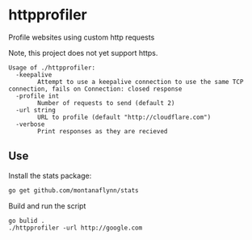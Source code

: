 # httpprofiler
Profile websites using custom http requests

Note, this project does not yet support https.
```
Usage of ./httpprofiler:
  -keepalive
        Attempt to use a keepalive connection to use the same TCP connection, fails on Connection: closed response
  -profile int
        Number of requests to send (default 2)
  -url string
        URL to profile (default "http://cloudflare.com")
  -verbose
        Print responses as they are recieved
```

## Use
Install the stats package:
```bash
go get github.com/montanaflynn/stats
```

Build and run the script
```golang
go bulid .
./httpprofiler -url http://google.com
```



